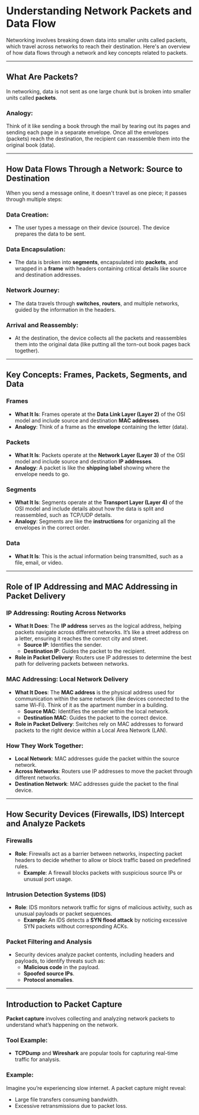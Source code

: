 # Understanding Network Packets and Data Flow

Networking involves breaking down data into smaller units called packets, which travel across networks to reach their destination. Here's an overview of how data flows through a network and key concepts related to packets.

---

## What Are Packets?

In networking, data is not sent as one large chunk but is broken into smaller units called **packets**. 

### **Analogy**:
Think of it like sending a book through the mail by tearing out its pages and sending each page in a separate envelope. Once all the envelopes (packets) reach the destination, the recipient can reassemble them into the original book (data).

---

## How Data Flows Through a Network: Source to Destination

When you send a message online, it doesn't travel as one piece; it passes through multiple steps:

### **Data Creation**:
- The user types a message on their device (source). The device prepares the data to be sent.

### **Data Encapsulation**:
- The data is broken into **segments**, encapsulated into **packets**, and wrapped in a **frame** with headers containing critical details like source and destination addresses.

### **Network Journey**:
- The data travels through **switches**, **routers**, and multiple networks, guided by the information in the headers.

### **Arrival and Reassembly**:
- At the destination, the device collects all the packets and reassembles them into the original data (like putting all the torn-out book pages back together).

---

## Key Concepts: Frames, Packets, Segments, and Data

### **Frames**
- **What It Is**: Frames operate at the **Data Link Layer (Layer 2)** of the OSI model and include source and destination **MAC addresses**.
- **Analogy**: Think of a frame as the **envelope** containing the letter (data).

### **Packets**
- **What It Is**: Packets operate at the **Network Layer (Layer 3)** of the OSI model and include source and destination **IP addresses**.
- **Analogy**: A packet is like the **shipping label** showing where the envelope needs to go.

### **Segments**
- **What It Is**: Segments operate at the **Transport Layer (Layer 4)** of the OSI model and include details about how the data is split and reassembled, such as TCP/UDP details.
- **Analogy**: Segments are like the **instructions** for organizing all the envelopes in the correct order.

### **Data**
- **What It Is**: This is the actual information being transmitted, such as a file, email, or video.

---

## Role of IP Addressing and MAC Addressing in Packet Delivery

### **IP Addressing: Routing Across Networks**

- **What It Does**: The **IP address** serves as the logical address, helping packets navigate across different networks. It’s like a street address on a letter, ensuring it reaches the correct city and street.
  - **Source IP**: Identifies the sender.
  - **Destination IP**: Guides the packet to the recipient.
- **Role in Packet Delivery**: Routers use IP addresses to determine the best path for delivering packets between networks.

### **MAC Addressing: Local Network Delivery**

- **What It Does**: The **MAC address** is the physical address used for communication within the same network (like devices connected to the same Wi-Fi). Think of it as the apartment number in a building.
  - **Source MAC**: Identifies the sender within the local network.
  - **Destination MAC**: Guides the packet to the correct device.
- **Role in Packet Delivery**: Switches rely on MAC addresses to forward packets to the right device within a Local Area Network (LAN).

### **How They Work Together**:
- **Local Network**: MAC addresses guide the packet within the source network.
- **Across Networks**: Routers use IP addresses to move the packet through different networks.
- **Destination Network**: MAC addresses guide the packet to the final device.

---

## How Security Devices (Firewalls, IDS) Intercept and Analyze Packets

### **Firewalls**
- **Role**: Firewalls act as a barrier between networks, inspecting packet headers to decide whether to allow or block traffic based on predefined rules.
  - **Example**: A firewall blocks packets with suspicious source IPs or unusual port usage.

### **Intrusion Detection Systems (IDS)**
- **Role**: IDS monitors network traffic for signs of malicious activity, such as unusual payloads or packet sequences.
  - **Example**: An IDS detects a **SYN flood attack** by noticing excessive SYN packets without corresponding ACKs.

### **Packet Filtering and Analysis**
- Security devices analyze packet contents, including headers and payloads, to identify threats such as:
  - **Malicious code** in the payload.
  - **Spoofed source IPs**.
  - **Protocol anomalies**.

---

## Introduction to Packet Capture

**Packet capture** involves collecting and analyzing network packets to understand what’s happening on the network.

### **Tool Example**:
- **TCPDump** and **Wireshark** are popular tools for capturing real-time traffic for analysis.

### **Example**:
Imagine you’re experiencing slow internet. A packet capture might reveal:
  - Large file transfers consuming bandwidth.
  - Excessive retransmissions due to packet loss.
